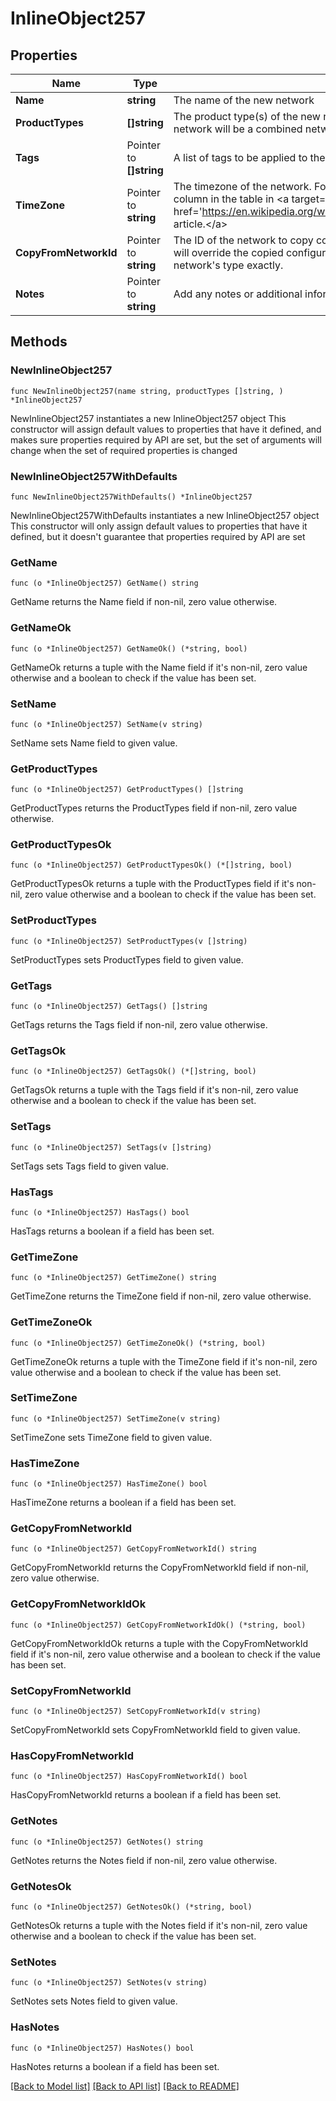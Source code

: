 # InlineObject257

## Properties

Name | Type | Description | Notes
------------ | ------------- | ------------- | -------------
**Name** | **string** | The name of the new network | 
**ProductTypes** | **[]string** | The product type(s) of the new network. If more than one type is included, the network will be a combined network. | 
**Tags** | Pointer to **[]string** | A list of tags to be applied to the network | [optional] 
**TimeZone** | Pointer to **string** | The timezone of the network. For a list of allowed timezones, please see the &#39;TZ&#39; column in the table in &lt;a target&#x3D;&#39;_blank&#39; href&#x3D;&#39;https://en.wikipedia.org/wiki/List_of_tz_database_time_zones&#39;&gt;this article.&lt;/a&gt; | [optional] 
**CopyFromNetworkId** | Pointer to **string** | The ID of the network to copy configuration from. Other provided parameters will override the copied configuration, except type which must match this network&#39;s type exactly. | [optional] 
**Notes** | Pointer to **string** | Add any notes or additional information about this network here. | [optional] 

## Methods

### NewInlineObject257

`func NewInlineObject257(name string, productTypes []string, ) *InlineObject257`

NewInlineObject257 instantiates a new InlineObject257 object
This constructor will assign default values to properties that have it defined,
and makes sure properties required by API are set, but the set of arguments
will change when the set of required properties is changed

### NewInlineObject257WithDefaults

`func NewInlineObject257WithDefaults() *InlineObject257`

NewInlineObject257WithDefaults instantiates a new InlineObject257 object
This constructor will only assign default values to properties that have it defined,
but it doesn't guarantee that properties required by API are set

### GetName

`func (o *InlineObject257) GetName() string`

GetName returns the Name field if non-nil, zero value otherwise.

### GetNameOk

`func (o *InlineObject257) GetNameOk() (*string, bool)`

GetNameOk returns a tuple with the Name field if it's non-nil, zero value otherwise
and a boolean to check if the value has been set.

### SetName

`func (o *InlineObject257) SetName(v string)`

SetName sets Name field to given value.


### GetProductTypes

`func (o *InlineObject257) GetProductTypes() []string`

GetProductTypes returns the ProductTypes field if non-nil, zero value otherwise.

### GetProductTypesOk

`func (o *InlineObject257) GetProductTypesOk() (*[]string, bool)`

GetProductTypesOk returns a tuple with the ProductTypes field if it's non-nil, zero value otherwise
and a boolean to check if the value has been set.

### SetProductTypes

`func (o *InlineObject257) SetProductTypes(v []string)`

SetProductTypes sets ProductTypes field to given value.


### GetTags

`func (o *InlineObject257) GetTags() []string`

GetTags returns the Tags field if non-nil, zero value otherwise.

### GetTagsOk

`func (o *InlineObject257) GetTagsOk() (*[]string, bool)`

GetTagsOk returns a tuple with the Tags field if it's non-nil, zero value otherwise
and a boolean to check if the value has been set.

### SetTags

`func (o *InlineObject257) SetTags(v []string)`

SetTags sets Tags field to given value.

### HasTags

`func (o *InlineObject257) HasTags() bool`

HasTags returns a boolean if a field has been set.

### GetTimeZone

`func (o *InlineObject257) GetTimeZone() string`

GetTimeZone returns the TimeZone field if non-nil, zero value otherwise.

### GetTimeZoneOk

`func (o *InlineObject257) GetTimeZoneOk() (*string, bool)`

GetTimeZoneOk returns a tuple with the TimeZone field if it's non-nil, zero value otherwise
and a boolean to check if the value has been set.

### SetTimeZone

`func (o *InlineObject257) SetTimeZone(v string)`

SetTimeZone sets TimeZone field to given value.

### HasTimeZone

`func (o *InlineObject257) HasTimeZone() bool`

HasTimeZone returns a boolean if a field has been set.

### GetCopyFromNetworkId

`func (o *InlineObject257) GetCopyFromNetworkId() string`

GetCopyFromNetworkId returns the CopyFromNetworkId field if non-nil, zero value otherwise.

### GetCopyFromNetworkIdOk

`func (o *InlineObject257) GetCopyFromNetworkIdOk() (*string, bool)`

GetCopyFromNetworkIdOk returns a tuple with the CopyFromNetworkId field if it's non-nil, zero value otherwise
and a boolean to check if the value has been set.

### SetCopyFromNetworkId

`func (o *InlineObject257) SetCopyFromNetworkId(v string)`

SetCopyFromNetworkId sets CopyFromNetworkId field to given value.

### HasCopyFromNetworkId

`func (o *InlineObject257) HasCopyFromNetworkId() bool`

HasCopyFromNetworkId returns a boolean if a field has been set.

### GetNotes

`func (o *InlineObject257) GetNotes() string`

GetNotes returns the Notes field if non-nil, zero value otherwise.

### GetNotesOk

`func (o *InlineObject257) GetNotesOk() (*string, bool)`

GetNotesOk returns a tuple with the Notes field if it's non-nil, zero value otherwise
and a boolean to check if the value has been set.

### SetNotes

`func (o *InlineObject257) SetNotes(v string)`

SetNotes sets Notes field to given value.

### HasNotes

`func (o *InlineObject257) HasNotes() bool`

HasNotes returns a boolean if a field has been set.


[[Back to Model list]](../README.md#documentation-for-models) [[Back to API list]](../README.md#documentation-for-api-endpoints) [[Back to README]](../README.md)


